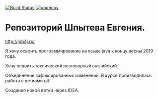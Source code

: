 [![Build Status](https://travis-ci.org/Zhekbland/job4j.svg?branch=master)](https://travis-ci.org/Zhekbland/job4j)
[![codecov](https://codecov.io/gh/Zhekbland/job4j/branch/master/graph/badge.svg)](https://codecov.io/gh/Zhekbland/job4j)
# Репозиторий Шпытева Евгения.

http://job4j.ru/

Я хочу освоить программирование на языке java к концу весны 2019 года.

Хочу освоить технический разговорный английский.

Объединение зафиксированных изменений.
В курсе производилась работа с ветками git.

Создания новой ветки через IDEA.